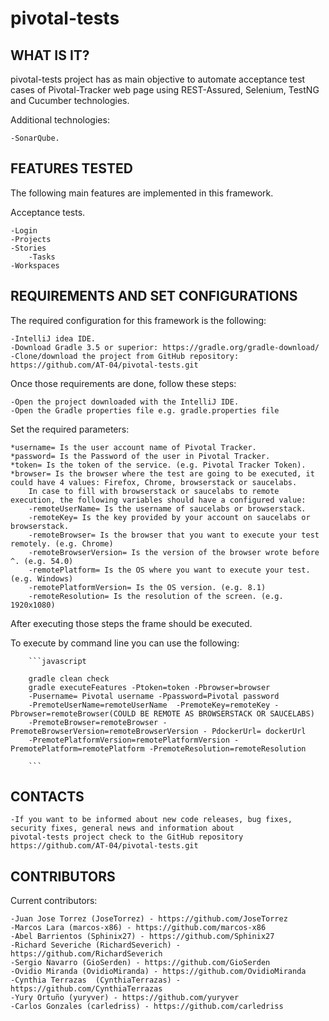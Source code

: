 # pivotal-tests

WHAT IS IT?
-----------

pivotal-tests project has as main objective to automate acceptance test cases of Pivotal-Tracker web page using REST-Assured,
Selenium, TestNG and Cucumber technologies.

Additional technologies:

    -SonarQube.

FEATURES TESTED
---------------

The following main features are implemented in this framework.

Acceptance tests.

    -Login
    -Projects
    -Stories
        -Tasks
    -Workspaces

REQUIREMENTS AND SET CONFIGURATIONS
-----------------------------------

The required configuration for this framework is the following:

    -IntelliJ idea IDE.
    -Download Gradle 3.5 or superior: https://gradle.org/gradle-download/
    -Clone/download the project from GitHub repository: https://github.com/AT-04/pivotal-tests.git

Once those requirements are done, follow these steps:

    -Open the project downloaded with the IntelliJ IDE.
    -Open the Gradle properties file e.g. gradle.properties file

Set the required parameters:

    *username= Is the user account name of Pivotal Tracker.
    *password= Is the Password of the user in Pivotal Tracker.
    *token= Is the token of the service. (e.g. Pivotal Tracker Token).
    *browser= Is the browser where the test are going to be executed, it could have 4 values: Firefox, Chrome, browserstack or saucelabs.
        In case to fill with browserstack or saucelabs to remote execution, the following variables should have a configured value:
        -remoteUserName= Is the username of saucelabs or browserstack.
        -remoteKey= Is the key provided by your account on saucelabs or browserstack.
        -remoteBrowser= Is the browser that you want to execute your test remotely. (e.g. Chrome)
        -remoteBrowserVersion= Is the version of the browser wrote before ^. (e.g. 54.0)
        -remotePlatform= Is the OS where you want to execute your test. (e.g. Windows)
        -remotePlatformVersion= Is the OS version. (e.g. 8.1)
        -remoteResolution= Is the resolution of the screen. (e.g. 1920x1080)
After executing those steps the frame should be executed.

To execute by command line you can use the following:

        ```javascript

        gradle clean check
        gradle executeFeatures -Ptoken=token -Pbrowser=browser
        -Pusername= Pivotal username -Ppassword=Pivotal password
        -PremoteUserName=remoteUserName  -PremoteKey=remoteKey -Pbrowser=remoteBrowser(COULD BE REMOTE AS BROWSERSTACK OR SAUCELABS)
        -PremoteBrowser=remoteBrowser -PremoteBrowserVersion=remoteBrowserVersion - PdockerUrl= dockerUrl
        -PremotePlatformVersion=remotePlatformVersion -PremotePlatform=remotePlatform -PremoteResolution=remoteResolution

        ```
CONTACTS
--------

    -If you want to be informed about new code releases, bug fixes, security fixes, general news and information about
    pivotal-tests project check to the GitHub repository https://github.com/AT-04/pivotal-tests.git

CONTRIBUTORS
------------

Current contributors:

    -Juan Jose Torrez (JoseTorrez) - https://github.com/JoseTorrez
    -Marcos Lara (marcos-x86) - https://github.com/marcos-x86
    -Abel Barrientos (Sphinix27) - https://github.com/Sphinix27
    -Richard Severiche (RichardSeverich) - https://github.com/RichardSeverich
    -Sergio Navarro (GioSerden) - https://github.com/GioSerden
    -Ovidio Miranda (OvidioMiranda) - https://github.com/OvidioMiranda
    -Cynthia Terrazas  (CynthiaTerrazas) - https://github.com/CynthiaTerrazas
    -Yury Ortuño (yuryver) - https://github.com/yuryver
    -Carlos Gonzales (carledriss) - https://github.com/carledriss